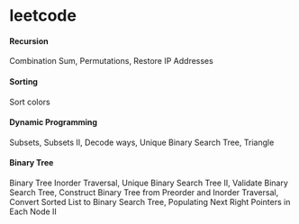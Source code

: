 # leetcode

#### Recursion  
Combination Sum, Permutations, Restore IP Addresses
#### Sorting  
Sort colors
#### Dynamic Programming  
Subsets, Subsets II, Decode ways, Unique Binary Search Tree, Triangle
#### Binary Tree  
Binary Tree Inorder Traversal, Unique Binary Search Tree II, Validate Binary Search Tree, Construct Binary Tree from Preorder and Inorder Traversal, Convert Sorted List to Binary Search Tree, Populating Next Right Pointers in Each Node II
